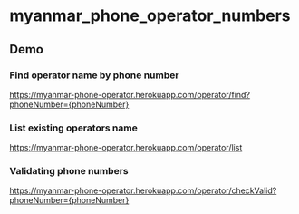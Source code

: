 # myanmar_phone_operator_numbers

## Demo

### Find operator name by phone number
https://myanmar-phone-operator.herokuapp.com/operator/find?phoneNumber={phoneNumber}

### List existing operators name
https://myanmar-phone-operator.herokuapp.com/operator/list

### Validating phone numbers
https://myanmar-phone-operator.herokuapp.com/operator/checkValid?phoneNumber={phoneNumber}
